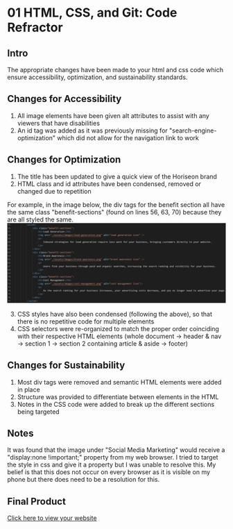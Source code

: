 # 01 HTML, CSS, and Git: Code Refractor


## Intro
The appropriate changes have been made to your html and css code which ensure accessibility, optimization, and sustainability standards.


## Changes for Accessibility
1. All image elements have been given alt attributes to assist with any viewers that have disabilities
2. An id tag was added as it was previously missing for "search-engine-optimization" which did not allow for the navigation link to work


## Changes for Optimization
1. The title has been updated to give a quick view of the Horiseon brand
2. HTML class and id attributes have been condensed, removed or changed due to repetition

For example, in the image below, the div tags for the benefit section all have the same class "benefit-sections" (found on lines 56, 63, 70) because they are all styled the same.
![code screenshot](assets/images/glance-at-code.png)

3. CSS styles have also been condensed (following the above), so that there is no repetitive code for multiple elements
4. CSS selectors were re-organized to match the proper order coinciding with their respective HTML elements (whole document -> header & nav -> section 1 -> section 2 containing article & aside -> footer)


## Changes for Sustainability
1. Most div tags were removed and semantic HTML elements were added in place
2. Structure was provided to differentiate between elements in the HTML
3. Notes in the CSS code were added to break up the different sections being targeted


## Notes
It was found that the image under "Social Media Marketing" would receive a "display:none !important;" property from my web browser. I tried to target the style in css and give it a property but I was unable to resolve this. My belief is that this does not occur on every browser as it is visible on my phone but there does need to be a resolution for this.


## Final Product

[Click here to view your website](https://jessicamdittrich.github.io/CHG-JD051222/)